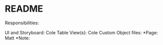 # README #



Responsibilities:

UI and Storyboard: Cole
Table View(s): Cole
Custom Object files:
     *Page: Matt
     *Note: 